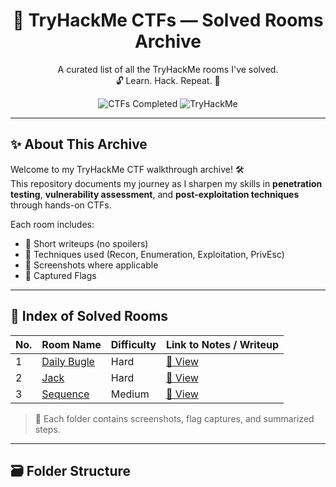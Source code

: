 <h1 align="center">🧠 TryHackMe CTFs — Solved Rooms Archive</h1>

<p align="center">
  A curated list of all the TryHackMe rooms I've solved.<br>
  🔓 Learn. Hack. Repeat. 🚀
</p>

<p align="center">
  <img src="https://img.shields.io/badge/CTFs%20Completed-3-blue?style=flat-square" alt="CTFs Completed">
  <img src="https://img.shields.io/badge/Platform-TryHackMe-red?style=flat-square" alt="TryHackMe">
</p>

---

## ✨ About This Archive

Welcome to my TryHackMe CTF walkthrough archive! 🛠️  
This repository documents my journey as I sharpen my skills in **penetration testing**, **vulnerability assessment**, and **post-exploitation techniques** through hands-on CTFs.

Each room includes:

- 📝 Short writeups (no spoilers)
- 🧩 Techniques used (Recon, Enumeration, Exploitation, PrivEsc)
- 📸 Screenshots where applicable
- 🚩 Captured Flags

---

## 📌 Index of Solved Rooms

| No. | Room Name                     | Difficulty | Link to Notes / Writeup |
|-----|-------------------------------|------------|--------------------------|
| 1   | [Daily Bugle](https://tryhackme.com/room/dailybugle) | Hard| [📄 View](https://github.com/PritamSuryawanshii/Tryhackme-CTF/blob/main/tryhackme-hard/Daily-Bugle/Daily-Bugle.md) |
| 2   | [Jack](https://tryhackme.com/room/jack) | Hard| [📄 View](https://github.com/PritamSuryawanshii/Tryhackme-CTF/blob/main/tryhackme-hard/Jack/Jack.md) |
| 3   | [Sequence](https://tryhackme.com/room/sequence) | Medium| [📄 View](https://github.com/PritamSuryawanshii/Tryhackme-CTF/blob/main/tryhackme-medium/Sequence/Sequence.md) |

> 🧩 Each folder contains screenshots, flag captures, and summarized steps.

---

## 🗃️ Folder Structure
